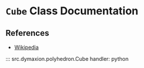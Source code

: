 # `Cube` Class Documentation


## References

- [Wikipedia](https://en.wikipedia.org/wiki/Cube)


::: src.dymaxion.polyhedron.Cube
    handler: python